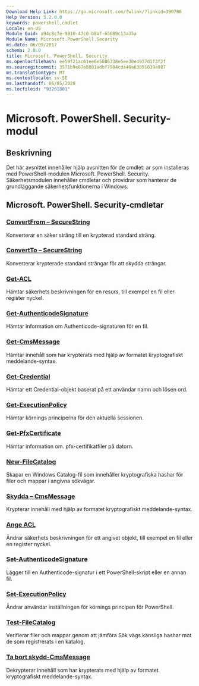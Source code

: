 ```yaml
---
Download Help Link: https://go.microsoft.com/fwlink/?linkid=390786
Help Version: 5.2.0.0
keywords: powershell,cmdlet
Locale: en-US
Module Guid: a94c8c7e-9810-47c0-b8af-65089c13a35a
Module Name: Microsoft.PowerShell.Security
ms.date: 06/09/2017
schema: 2.0.0
title: Microsoft. PowerShell. Security
ms.openlocfilehash: ee59f21ac61ee6e5086338e5ee30e4937d1f3f2f
ms.sourcegitcommit: 3571b9e87e8881adbf7984cda46a63891039a987
ms.translationtype: MT
ms.contentlocale: sv-SE
ms.lasthandoff: 06/05/2020
ms.locfileid: "93261801"
---
```

# Microsoft. PowerShell. Security-modul

## Beskrivning

Det här avsnittet innehåller hjälp avsnitten för de cmdlet: ar som installeras med PowerShell-modulen Microsoft. PowerShell. Security. Säkerhetsmodulen innehåller cmdletar och providrar som hanterar de grundläggande säkerhetsfunktionerna i Windows.

## Microsoft. PowerShell. Security-cmdletar

### [ConvertFrom – SecureString](ConvertFrom-SecureString.md)
Konverterar en säker sträng till en krypterad standard sträng.

### [ConvertTo – SecureString](ConvertTo-SecureString.md)
Konverterar krypterade standard strängar för att skydda strängar.

### [Get-ACL](Get-Acl.md)
Hämtar säkerhets beskrivningen för en resurs, till exempel en fil eller register nyckel.

### [Get-AuthenticodeSignature](Get-AuthenticodeSignature.md)
Hämtar information om Authenticode-signaturen för en fil.

### [Get-CmsMessage](Get-CmsMessage.md)
Hämtar innehåll som har krypterats med hjälp av formatet kryptografiskt meddelande-syntax.

### [Get-Credential](Get-Credential.md)
Hämtar ett Credential-objekt baserat på ett användar namn och lösen ord.

### [Get-ExecutionPolicy](Get-ExecutionPolicy.md)
Hämtar körnings principerna för den aktuella sessionen.

### [Get-PfxCertificate](Get-PfxCertificate.md)
Hämtar information om. pfx-certifikatfiler på datorn.

### [New-FileCatalog](New-FileCatalog.md)
Skapar en Windows Catalog-fil som innehåller kryptografiska hashar för filer och mappar i angivna sökvägar.

### [Skydda – CmsMessage](Protect-CmsMessage.md)
Krypterar innehåll med hjälp av formatet kryptografiskt meddelande-syntax.

### [Ange ACL](Set-Acl.md)
Ändrar säkerhets beskrivningen för ett angivet objekt, till exempel en fil eller en register nyckel.

### [Set-AuthenticodeSignature](Set-AuthenticodeSignature.md)
Lägger till en Authenticode-signatur i ett PowerShell-skript eller en annan fil.

### [Set-ExecutionPolicy](Set-ExecutionPolicy.md)
Ändrar användar inställningen för körnings principen för PowerShell.

### [Test-FileCatalog](Test-FileCatalog.md)
Verifierar filer och mappar genom att jämföra Sök vägs känsliga hashar mot de som registrerats i en katalog.

### [Ta bort skydd-CmsMessage](Unprotect-CmsMessage.md)
Dekrypterar innehåll som har krypterats med hjälp av formatet kryptografiskt meddelande-syntax.

